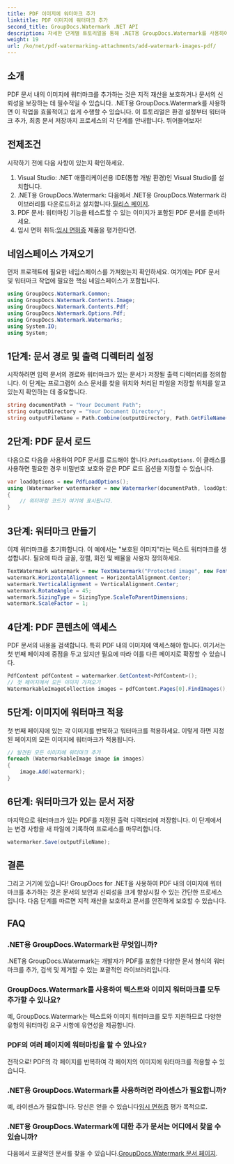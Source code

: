```yaml
---
title: PDF 이미지에 워터마크 추가
linktitle: PDF 이미지에 워터마크 추가
second_title: GroupDocs.Watermark .NET API
description: 자세한 단계별 튜토리얼을 통해 .NET용 GroupDocs.Watermark를 사용하여 PDF 문서의 이미지에 워터마크를 추가하는 방법을 알아보세요. PDF를 쉽게 보호하세요.
weight: 19
url: /ko/net/pdf-watermarking-attachments/add-watermark-images-pdf/
---
```

## 소개
PDF 문서 내의 이미지에 워터마크를 추가하는 것은 지적 재산을 보호하거나 문서의 신뢰성을 보장하는 데 필수적일 수 있습니다. .NET용 GroupDocs.Watermark를 사용하면 이 작업을 효율적이고 쉽게 수행할 수 있습니다. 이 튜토리얼은 환경 설정부터 워터마크 추가, 최종 문서 저장까지 프로세스의 각 단계를 안내합니다. 뛰어들어보자!
## 전제조건
시작하기 전에 다음 사항이 있는지 확인하세요.
1. Visual Studio: .NET 애플리케이션용 IDE(통합 개발 환경)인 Visual Studio를 설치합니다.
2.  .NET용 GroupDocs.Watermark: 다음에서 .NET용 GroupDocs.Watermark 라이브러리를 다운로드하고 설치합니다.[릴리스 페이지](https://releases.groupdocs.com/Watermark/net/).
3. PDF 문서: 워터마킹 기능을 테스트할 수 있는 이미지가 포함된 PDF 문서를 준비하세요.
4.  임시 면허 취득:[임시 면허증](https://purchase.groupdocs.com/temporary-license/) 제품을 평가한다면.
## 네임스페이스 가져오기
먼저 프로젝트에 필요한 네임스페이스를 가져왔는지 확인하세요. 여기에는 PDF 문서 및 워터마크 작업에 필요한 핵심 네임스페이스가 포함됩니다.
```csharp
using GroupDocs.Watermark.Common;
using GroupDocs.Watermark.Contents.Image;
using GroupDocs.Watermark.Contents.Pdf;
using GroupDocs.Watermark.Options.Pdf;
using GroupDocs.Watermark.Watermarks;
using System.IO;
using System;
```
## 1단계: 문서 경로 및 출력 디렉터리 설정
시작하려면 입력 문서의 경로와 워터마크가 있는 문서가 저장될 출력 디렉터리를 정의합니다. 이 단계는 프로그램이 소스 문서를 찾을 위치와 처리된 파일을 저장할 위치를 알고 있는지 확인하는 데 중요합니다.
```csharp
string documentPath = "Your Document Path";
string outputDirectory = "Your Document Directory";
string outputFileName = Path.Combine(outputDirectory, Path.GetFileName(documentPath));
```
## 2단계: PDF 문서 로드
 다음으로 다음을 사용하여 PDF 문서를 로드해야 합니다.`PdfLoadOptions`. 이 클래스를 사용하면 필요한 경우 비밀번호 보호와 같은 PDF 로드 옵션을 지정할 수 있습니다.
```csharp
var loadOptions = new PdfLoadOptions();
using (Watermarker watermarker = new Watermarker(documentPath, loadOptions))
{
    // 워터마킹 코드가 여기에 표시됩니다.
}
```
## 3단계: 워터마크 만들기
이제 워터마크를 초기화합니다. 이 예에서는 "보호된 이미지"라는 텍스트 워터마크를 생성합니다. 필요에 따라 글꼴, 정렬, 회전 및 배율을 사용자 정의하세요.
```csharp
TextWatermark watermark = new TextWatermark("Protected image", new Font("Arial", 8));
watermark.HorizontalAlignment = HorizontalAlignment.Center;
watermark.VerticalAlignment = VerticalAlignment.Center;
watermark.RotateAngle = 45;
watermark.SizingType = SizingType.ScaleToParentDimensions;
watermark.ScaleFactor = 1;
```
## 4단계: PDF 콘텐츠에 액세스
PDF 문서의 내용을 검색합니다. 특히 PDF 내의 이미지에 액세스해야 합니다. 여기서는 첫 번째 페이지에 중점을 두고 있지만 필요에 따라 이를 다른 페이지로 확장할 수 있습니다.
```csharp
PdfContent pdfContent = watermarker.GetContent<PdfContent>();
// 첫 페이지에서 모든 이미지 가져오기
WatermarkableImageCollection images = pdfContent.Pages[0].FindImages();
```
## 5단계: 이미지에 워터마크 적용
첫 번째 페이지에 있는 각 이미지를 반복하고 워터마크를 적용하세요. 이렇게 하면 지정된 페이지의 모든 이미지에 워터마크가 적용됩니다.
```csharp
// 발견된 모든 이미지에 워터마크 추가
foreach (WatermarkableImage image in images)
{
    image.Add(watermark);
}
```
## 6단계: 워터마크가 있는 문서 저장
마지막으로 워터마크가 있는 PDF를 지정된 출력 디렉터리에 저장합니다. 이 단계에서는 변경 사항을 새 파일에 기록하여 프로세스를 마무리합니다.
```csharp
watermarker.Save(outputFileName);
```
## 결론
그리고 거기에 있습니다! GroupDocs for .NET을 사용하여 PDF 내의 이미지에 워터마크를 추가하는 것은 문서의 보안과 신뢰성을 크게 향상시킬 수 있는 간단한 프로세스입니다. 다음 단계를 따르면 지적 재산을 보호하고 문서를 안전하게 보호할 수 있습니다.
## FAQ
### .NET용 GroupDocs.Watermark란 무엇입니까?
.NET용 GroupDocs.Watermark는 개발자가 PDF를 포함한 다양한 문서 형식의 워터마크를 추가, 검색 및 제거할 수 있는 포괄적인 라이브러리입니다.
### GroupDocs.Watermark를 사용하여 텍스트와 이미지 워터마크를 모두 추가할 수 있나요?
예, GroupDocs.Watermark는 텍스트와 이미지 워터마크를 모두 지원하므로 다양한 유형의 워터마킹 요구 사항에 유연성을 제공합니다.
### PDF의 여러 페이지에 워터마킹을 할 수 있나요?
전적으로! PDF의 각 페이지를 반복하여 각 페이지의 이미지에 워터마크를 적용할 수 있습니다.
### .NET용 GroupDocs.Watermark를 사용하려면 라이센스가 필요합니까?
 예, 라이센스가 필요합니다. 당신은 얻을 수 있습니다[임시 면허증](https://purchase.groupdocs.com/temporary-license/) 평가 목적으로.
### .NET용 GroupDocs.Watermark에 대한 추가 문서는 어디에서 찾을 수 있습니까?
 다음에서 포괄적인 문서를 찾을 수 있습니다.[GroupDocs.Watermark 문서 페이지](https://tutorials.groupdocs.com/Watermark/net/).
